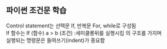 ## 파이썬 조건문 학습
Control statement는 선택문 If, 반복문 For, while로 구성됨   
If 함수는 If (함수) a > b (조건) :세미쿨롱뒤를 실행시킴 의 구조를 가지며   
실행되는 명령문은 들여쓰기(indent)가 중요함
